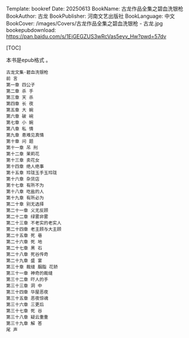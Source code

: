 Template: bookref
Date: 20250613
BookName: 古龙作品全集之碧血洗银枪
BookAuthor: 古龙
BookPublisher: 河南文艺出版社
BookLanguage: 中文
BookCover: /images/Covers/古龙作品全集之碧血洗银枪 - 古龙.jpg
bookepubdownload: https://pan.baidu.com/s/1EjGEGZUS3wRcVas5eyv_Hw?pwd=57dv


[TOC]

本书是epub格式 。


```
古龙文集·碧血洗银枪
前 言
第一章 四公子
第二章 杀 手
第三章 天 杀
第四章 长 夜
第五章 大 婉
第六章 破 碗
第七章 小 婉
第八章 私 情
第九章 患难见真情
第十章 问 题
第十一章 吊 刑
第十二章 茉莉花
第十三章 卖花女
第十四章 绝人绝事
第十五章 玲珑玉手玉玲珑
第十六章 杂货店
第十七章 有所不为
第十八章 吃盐的人
第十九章 有所必为
第二十章 别无选择
第二十一章 义无反顾
第二十二章 绿雾非雾
第二十三章 不老实的老实人
第二十四章 老主顾与大主顾
第二十五章 死 巷
第二十六章 死 地
第二十七章 黑 石
第二十八章 死谷传奇
第二十九章 盛 宴
第三十章 裁缝 胭脂 花轿
第三十一章 神奇的裁缝
第三十二章 吓人的手
第三十三章 洞 中
第三十四章 华屋恶夜
第三十五章 恶夜惊魂
第三十六章 三更后
第三十七章 死 谷
第三十八章 疑云重重
第三十九章 解 答
尾 声
```